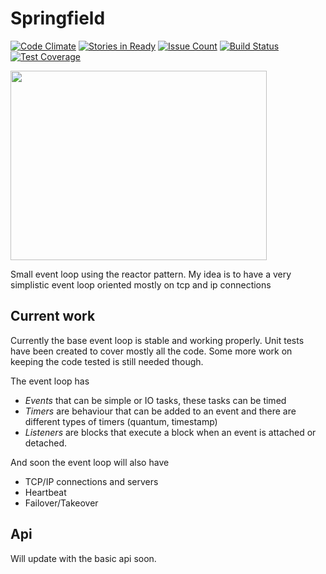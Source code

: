 Springfield
==========

[![Code Climate](https://codeclimate.com/github/bossiernesto/small_reactor/badges/gpa.svg)](https://codeclimate.com/github/bossiernesto/small_reactor)
[![Stories in Ready](https://badge.waffle.io/bossiernesto/small_reactor.png?label=ready&title=Ready)](https://waffle.io/bossiernesto/small_reactor)
[![Issue Count](https://codeclimate.com/github/bossiernesto/small_reactor/badges/issue_count.svg)](https://codeclimate.com/github/bossiernesto/small_reactor)
[![Build Status](https://travis-ci.org/bossiernesto/springfield.svg?branch=master)](https://travis-ci.org/bossiernesto/springfield)
[![Test Coverage](https://codeclimate.com/github/bossiernesto/small_reactor/badges/coverage.svg)](https://codeclimate.com/github/bossiernesto/small_reactor/coverage)

<img src="https://raw.githubusercontent.com/bossiernesto/springfield/master/Springfield_Nuclear_Power_Plant.png" width="410" height="303">

Small event loop using the reactor pattern. My idea is to have a very simplistic event loop oriented mostly on tcp and ip connections

## Current work

Currently the base event loop is stable and working properly. Unit tests have been created to cover mostly all the code. Some more work 
on keeping the code tested is still needed though. 

The event loop has 

- *Events* that can be simple or IO tasks, these tasks can be timed
- *Timers* are behaviour that can be added to an event and there are different types of timers (quantum, timestamp)
- *Listeners* are blocks that execute a block when an event is attached or detached. 

And soon the event loop will also have

- TCP/IP connections and servers
- Heartbeat
- Failover/Takeover

## Api

Will update with the basic api soon.

